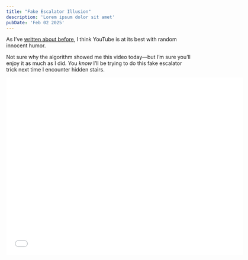 ```yaml
---
title: "Fake Escalator Illusion"
description: 'Lorem ipsum dolor sit amet'
pubDate: 'Feb 02 2025'
---
```


As I’ve [written about before](https://www.leoham.com/cured-ham-blog/2024/8/9/all-star-by-smash-mouth-played-in-zelda-majoras-mask), I think YouTube is at its best with random innocent humor.

Not sure why the algorithm showed me this video today—but I’m sure you’ll enjoy it as much as I did. You _know_ I’ll be trying to do this fake escalator trick next time I encounter hidden stairs.

<iframe src="//www.youtube.com/embed/3Tl_296iImY?wmode=opaque" height="480" width="640" scrolling="no" frameborder="0" allowfullscreen></iframe>
